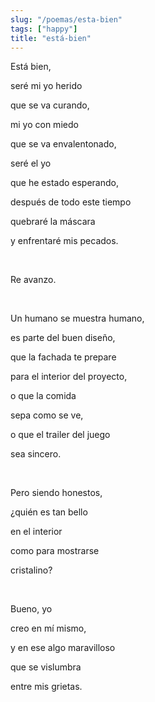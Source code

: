 ```yaml
---
slug: "/poemas/esta-bien"
tags: ["happy"]
title: "está-bien"
---
```

Está bien,

seré mi yo herido

que se va curando,

mi yo con miedo

que se va envalentonado,

seré el yo

que he estado esperando,

después de todo este tiempo

quebraré la máscara

y enfrentaré mis pecados.

&nbsp;

Re avanzo.

&nbsp;

Un humano se muestra humano,

es parte del buen diseño,

que la fachada te prepare

para el interior del proyecto,

o que la comida

sepa como se ve,

o que el trailer del juego

sea sincero.

&nbsp;

Pero siendo honestos,

¿quién es tan bello

en el interior

como para mostrarse

cristalino?

&nbsp;

Bueno, yo

creo en mí mismo,

y en ese algo maravilloso

que se vislumbra

entre mis grietas.